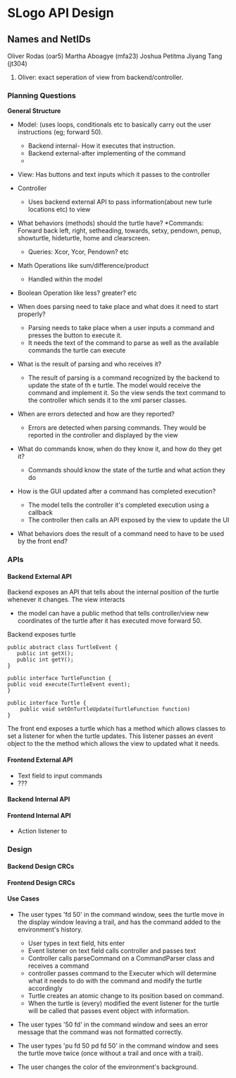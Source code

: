 # SLogo API Design

## Names and NetIDs

Oliver Rodas (oar5)
Martha Aboagye (mfa23)
Joshua Petitma
Jiyang Tang (jt304)

1. Oliver: exact seperation of view from backend/controller.

### Planning Questions
**General Structure**
- Model: (uses loops, conditionals etc to basically carry out the user instructions (eg; forward 50). 
     + Backend internal- How it executes that instruction. 
     + Backend external-after implementing of the command

    -  
- View: Has buttons and text inputs which it passes to the controller
- Controller
   - Uses backend external API to pass information(about new turle locations etc) to view

 * What behaviors (methods) should the turtle have?
     *Commands: Forward back  left, right, setheading, towards, setxy, pendown, penup, showturtle, hideturtle, home and clearscreen.
     * Queries: Xcor, Ycor, Pendown? etc
* Math Operations like sum/difference/product
    * Handled within the model
* Boolean Operation like less? greater? etc

 * When does parsing need to take place and what does it need to start properly?
     * Parsing needs to take place when a user inputs a command and presses the button to execute it.
     * It needs the text of the command to parse as well as the available commands the turtle can execute

 * What is the result of parsing and who receives it?
     * The result of parsing is a command recognized by the backend to update the state of th e turtle. The model would receive the command and implement it. So the view sends  the text command to the controller which sends it to the xml parser classes. 

 * When are errors detected and how are they reported?
     * Errors are detected when parsing commands. They would be reported in the controller and displayed by the view

 * What do commands know, when do they know it, and how do they get it?
     * Commands should know the state of the turtle and what action they do

 * How is the GUI updated after a command has completed execution?
     * The model tells the controller it's completed execution using a callback
     * The controller then calls an API exposed by the view to update the UI

 * What behaviors does the result of a command need to have to be used
   by the front end?

### APIs
 
#### Backend External API
Backend exposes an API that tells about the internal position of the turtle whenever it changes.
The view interacts

* the model can have a public method that tells controller/view new coordinates of the turtle after it has executed move forward 50.

Backend exposes turtle
```java=
public abstract class TurtleEvent {
   public int getX();
   public int getY();
}

public interface TurtleFunction {
public void execute(TurtleEvent event); 
}

public interface Turtle {
    public void setOnTurtleUpdate(TurtleFunction function)
}
```
The front end exposes a turtle which has a method which allows classes to set a listener
for when the turtle updates. This listener passes an event object to the the method which
allows the view to updated what it needs.
#### Frontend External API
- Text field to input commands
- ???


#### Backend Internal API


#### Frontend Internal API
- Action listener to 


### Design

#### Backend Design CRCs


#### Frontend Design CRCs



#### Use Cases

 * The user types 'fd 50' in the command window, sees the turtle move in the display window leaving a trail, and has the command added to the environment's history.

    - User types in text field, hits enter
    - Event listener on text field calls controller and passes text
    - Controller calls parseCommand on a CommandParser class and receives a command
    - controller passes command to the Executer which will determine what it needs to do with the command
        and modify the turtle accordingly
    - Turtle creates an atomic change to its position based on command.
    - When the turtle is (every) modified the event listener for the turtle will be called that passes event object with information. 

 * The user types '50 fd' in the command window and sees an error message that the command was not formatted correctly.

 * The user types 'pu fd 50 pd fd 50' in the command window and sees the turtle move twice (once without a trail and once with a trail).

 * The user changes the color of the environment's background.
